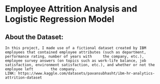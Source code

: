 # Employee Attrition Analysis and Logistic Regression Model 

## About the Dataset: 
    In this project, I made use of a fictional dataset created by IBM employees that contained employee attributes (such as department, performance rating, number of years with     the company, etc.), employee survey answers (on topics such as work-life balance, job satisfaction, environment satisfaction, etc.), and whether or not the employee left        the company. 
    LINK: https://www.kaggle.com/datasets/pavansubhasht/ibm-hr-analytics-attrition-dataset
    
